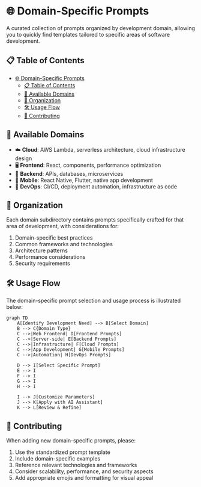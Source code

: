# 🌐 Domain-Specific Prompts

A curated collection of prompts organized by development domain, allowing you to quickly find templates tailored to specific areas of software development.

## 📋 Table of Contents

- [🌐 Domain-Specific Prompts](#-domain-specific-prompts)
  - [📋 Table of Contents](#-table-of-contents)
  - [🏢 Available Domains](#-available-domains)
  - [📂 Organization](#-organization)
  - [🛠️ Usage Flow](#️-usage-flow)
  - [🤝 Contributing](#-contributing)

## 🏢 Available Domains

- ☁️ **Cloud**: AWS Lambda, serverless architecture, cloud infrastructure design
- 🖥️ **Frontend**: React, components, performance optimization
- 🔌 **Backend**: APIs, databases, microservices
- 📱 **Mobile**: React Native, Flutter, native app development
- 🔄 **DevOps**: CI/CD, deployment automation, infrastructure as code

## 📂 Organization

Each domain subdirectory contains prompts specifically crafted for that area of development, with considerations for:

1. Domain-specific best practices
2. Common frameworks and technologies
3. Architecture patterns
4. Performance considerations
5. Security requirements

## 🛠️ Usage Flow

The domain-specific prompt selection and usage process is illustrated below:

```mermaid
graph TD
    A[Identify Development Need] --> B[Select Domain]
    B --> C{Domain Type}
    C -->|Web Frontend| D[Frontend Prompts]
    C -->|Server-side| E[Backend Prompts]
    C -->|Infrastructure| F[Cloud Prompts]
    C -->|App Development| G[Mobile Prompts]
    C -->|Automation| H[DevOps Prompts]

    D --> I[Select Specific Prompt]
    E --> I
    F --> I
    G --> I
    H --> I

    I --> J[Customize Parameters]
    J --> K[Apply with AI Assistant]
    K --> L[Review & Refine]
```

## 🤝 Contributing

When adding new domain-specific prompts, please:

1. Use the standardized prompt template
2. Include domain-specific examples
3. Reference relevant technologies and frameworks
4. Consider scalability, performance, and security aspects
5. Add appropriate emojis and formatting for visual appeal
